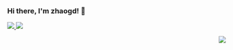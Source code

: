 ### Hi there, I'm zhaogd! 👋
 
<p align="left">
  <a href="https://github.com/zhaogd233">
    <img src="https://github-readme-stats-eight-theta.vercel.app/api?username=Yunlingfly&show_icons=true&theme=algolia&include_all_commits=true&count_private=true&hide=prs,issues"/>
  </a>
 <a href="https://github.com/zhaogd233">
    <img src="https://github-readme-stats-eight-theta.vercel.app/api/top-langs/?username=zhaogd233&layout=compact&langs_count=8&theme=algolia"/>
  </a>
</p>
 
<p align="right">
  <a href="https://github.com/zhaogd233">
    <img src="https://github-readme-stats-eight-theta.vercel.app/api/top-langs/?username=zhaogd233&layout=compact&langs_count=8&theme=algolia"/>
  </a>
</p>

